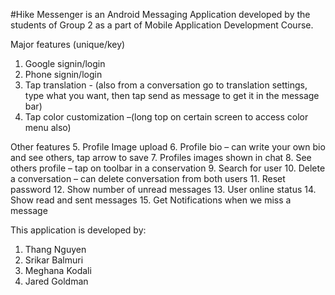 #Hike Messenger is an Android Messaging Application developed by the students of Group 2 as a part of Mobile Application Development Course.

Major features (unique/key)
1. Google signin/login
2. Phone signin/login
3. Tap translation - (also from a conversation go to translation settings, type what you want, then tap send as message to get it in the message bar)
4. Tap color customization –(long top on certain screen to access color menu also)

Other features
5. Profile Image upload
6. Profile bio – can write your own bio and see others, tap arrow to save
7. Profiles images shown in chat
8. See others profile – tap on toolbar in a conservation 
9. Search for user
10. Delete a conversation – can delete conversation from both users
11. Reset password
12. Show number of unread messages
13. User online status
14. Show read and sent messages
15. Get Notifications when we miss a message

This application is developed by:
1. Thang Nguyen
2. Srikar Balmuri
3. Meghana Kodali
4. Jared Goldman
